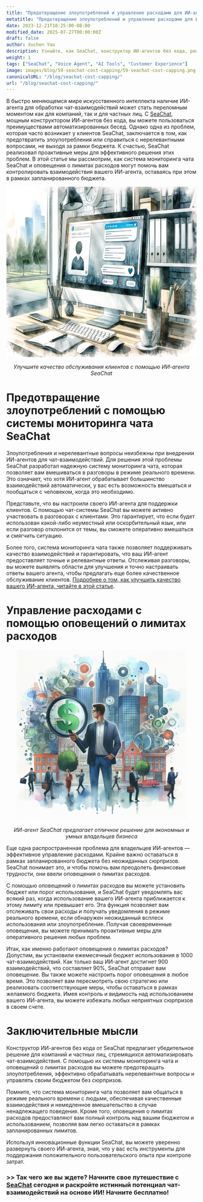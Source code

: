 ```yaml
---
title: "Предотвращение злоупотреблений и управление расходами для ИИ-агентов"
metatitle: "Предотвращение злоупотреблений и управление расходами для ИИ-агентов"
date: 2023-12-21T10:25:00-08:00
modified_date: 2025-07-27T00:00:00Z
draft: false
author: Xuchen Yao
description: Узнайте, как SeaChat, конструктор ИИ-агентов без кода, решает проблемы клиентов, связанные с предотвращением злоупотреблений и нерелевантных вопросов, обеспечивая при этом соблюдение бюджета. Узнайте, как их инновационная система мониторинга чата и оповещения о лимитах расходов могут помочь вам эффективно управлять своим ИИ-агентом.
weight: 1
tags: ["SeaChat", "Voice Agent", "AI Tools", "Customer Experience"]
image: images/blog/59-seachat-cost-capping/59-seachat-cost-capping.png
canonicalURL: "/blog/seachat-cost-capping/"
url: "/blog/seachat-cost-capping/"
---
```


В быстро меняющемся мире искусственного интеллекта наличие ИИ-агента для обработки чат-взаимодействий может стать переломным моментом как для компаний, так и для частных лиц. С [SeaChat](https://chat.seasalt.ai/?utm_source=blog), мощным конструктором ИИ-агентов без кода, вы можете пользоваться преимуществами автоматизированных бесед. Однако одна из проблем, которая часто возникает у клиентов SeaChat, заключается в том, как предотвратить злоупотребления или справиться с нерелевантными вопросами, не выходя за рамки бюджета. К счастью, SeaChat реализовал проактивные меры для эффективного решения этих проблем. В этой статье мы рассмотрим, как система мониторинга чата SeaChat и оповещения о лимитах расходов могут помочь вам контролировать взаимодействия вашего ИИ-агента, оставаясь при этом в рамках запланированного бюджета.

<center>
<img height="450px" src="/images/blog/50x-all-seachat-agents/build-your-own-chat-ai-agent.jpeg" alt="Улучшите качество обслуживания клиентов с помощью ИИ-агента SeaChat"/>

*Улучшите качество обслуживания клиентов с помощью ИИ-агента SeaChat*
</center>

# Предотвращение злоупотреблений с помощью системы мониторинга чата SeaChat

Злоупотребления и нерелевантные вопросы неизбежны при внедрении ИИ-агентов для чат-взаимодействий. Для решения этой проблемы SeaChat разработал надежную систему мониторинга чата, которая позволяет вам вмешиваться в разговоры в режиме реального времени. Это означает, что хотя ИИ-агент обрабатывает большинство взаимодействий автоматически, у вас есть возможность вмешаться и пообщаться с человеком, когда это необходимо.

Представьте, что вы настроили своего ИИ-агента для поддержки клиентов. С помощью чат-системы SeaChat вы можете активно участвовать в разговорах с клиентами. Это гарантирует, что если будет использован какой-либо неуместный или оскорбительный язык, или если разговор отклонится от темы, вы сможете оперативно вмешаться и смягчить ситуацию.

Более того, система мониторинга чата также позволяет поддерживать качество взаимодействий и гарантировать, что ваш ИИ-агент предоставляет точные и релевантные ответы. Отслеживая разговоры, вы можете выявлять области для улучшения и точно настраивать ответы вашего агента, чтобы предлагать еще более качественное обслуживание клиентов. [Подробнее о том, как улучшить качество вашего ИИ-агента, читайте в этой статье](https://seasalt.ai/blog/58-seachat-evaluate-ai-agent-responses/).

# Управление расходами с помощью оповещений о лимитах расходов

<center>
<img height="450px" src="/images/blog/59-seachat-cost-capping/59-seachat-cost-aware-businesses.jpeg" alt="ИИ-агент SeaChat предлагает отличное решение для экономных и умных владельцев бизнеса"/>

*ИИ-агент SeaChat предлагает отличное решение для экономных и умных владельцев бизнеса*
</center>

Еще одна распространенная проблема для владельцев ИИ-агентов — эффективное управление расходами. Крайне важно оставаться в рамках запланированного бюджета без неожиданных сюрпризов. SeaChat понимает это, и чтобы помочь вам преодолеть финансовые трудности, они ввели оповещения о лимитах расходов.

С помощью оповещений о лимитах расходов вы можете установить бюджет или порог использования, и SeaChat будет уведомлять вас всякий раз, когда использование вашего ИИ-агента приближается к этому лимиту или превышает его. Эта функция позволяет вам отслеживать свои расходы и получать уведомления в режиме реального времени, если обнаружен неожиданный всплеск использования или злоупотребление. Получая своевременные оповещения, вы можете принимать проактивные меры для оперативного решения любых проблем.

Итак, как именно работают оповещения о лимитах расходов? Допустим, вы установили ежемесячный бюджет использования в 1000 чат-взаимодействий. Как только ваш ИИ-агент достигнет 900 взаимодействий, что составляет 90%, SeaChat отправит вам оповещение. Вы также можете настроить порог оповещения в любое время. Это позволяет вам пересмотреть свою стратегию или реализовать соответствующие меры, чтобы оставаться в рамках желаемого бюджета. Имея контроль и видимость над использованием вашего ИИ-агента, вы можете избежать любых неприятных сюрпризов в своем счете.


# Заключительные мысли

Конструктор ИИ-агентов без кода от SeaChat предлагает убедительное решение для компаний и частных лиц, стремящихся автоматизировать чат-взаимодействия. С помощью их системы мониторинга чата и оповещений о лимитах расходов вы можете предотвращать злоупотребления, эффективно обрабатывать нерелевантные вопросы и управлять своим бюджетом без сюрпризов.

Помните, что система мониторинга чата позволяет вам общаться в режиме реального времени с людьми, обеспечивая качественные взаимодействия и немедленное вмешательство в случае ненадлежащего поведения. Кроме того, оповещения о лимитах расходов предоставляют вам полный контроль над вашим бюджетом и использованием, позволяя вам легко оставаться в рамках запланированных лимитов.

Используя инновационные функции SeaChat, вы можете уверенно развернуть своего ИИ-агента, зная, что у вас есть инструменты для поддержания положительного пользовательского опыта при контроле затрат.

### >> Так чего же вы ждете? Начните свое путешествие с [SeaChat](https://chat.seasalt.ai/?utm_source=blog) сегодня и раскройте истинный потенциал чат-взаимодействий на основе ИИ! Начните бесплатно!
